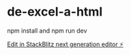 # de-excel-a-html

npm install and npm run dev

[Edit in StackBlitz next generation editor ⚡️](https://stackblitz.com/~/github.com/QualtekInformaticaFront/de-excel-a-html)
